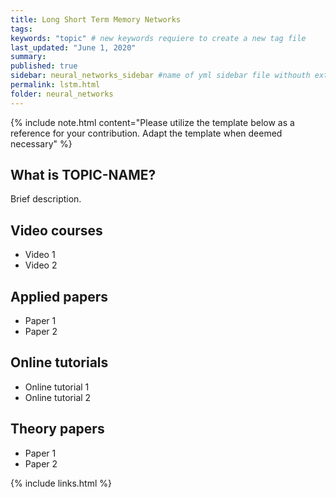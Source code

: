 ```yaml
---
title: Long Short Term Memory Networks
tags:
keywords: "topic" # new keywords requiere to create a new tag file
last_updated: "June 1, 2020"
summary: 
published: true
sidebar: neural_networks_sidebar #name of yml sidebar file withouth extension
permalink: lstm.html
folder: neural_networks
---
```




{% include note.html content="Please utilize the template below as a reference for your contribution. Adapt the template when deemed necessary" %}

## What is TOPIC-NAME?

Brief description.

## Video courses

* Video 1
* Video 2

## Applied papers 
* Paper 1
* Paper 2

## Online tutorials

* Online tutorial 1
* Online tutorial 2

## Theory papers 
* Paper 1
* Paper 2

{% include links.html %}
